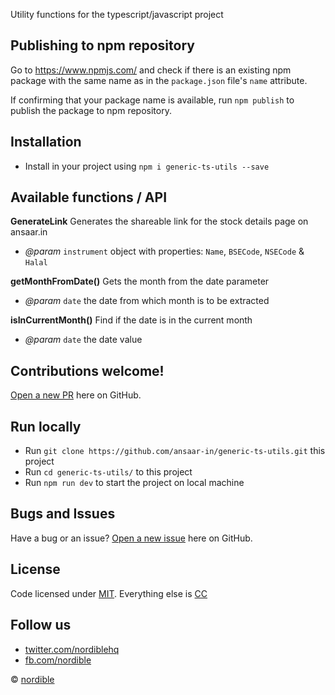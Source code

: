 Utility functions for the typescript/javascript project

## Publishing to npm repository

Go to https://www.npmjs.com/ and check if there is an existing npm package with the same name as in the `package.json` file's `name` attribute.

If confirming that your package name is available, run `npm publish` to publish the package to npm repository.

## Installation
 
 - Install in your project using `npm i generic-ts-utils --save`

## Available functions / API

**GenerateLink**
Generates the shareable link for the stock details page on ansaar.in
- *@param* `instrument` object with properties: `Name`, `BSECode`, `NSECode` & `Halal`


**getMonthFromDate()**
Gets the month from the date parameter
- *@param* `date` the date from which month is to be extracted

**isInCurrentMonth()**
Find if the date is in the current month
- *@param* `date` the date value

## Contributions welcome!

[Open a new PR](https://github.com/ansaar-in/generic-ts-utils/pulls) here on GitHub.

## Run locally
- Run `git clone https://github.com/ansaar-in/generic-ts-utils.git` this project
- Run `cd generic-ts-utils/` to this project
- Run `npm run dev` to start the project on local machine

## Bugs and Issues

Have a bug or an issue? [Open a new issue](https://github.com/ansaar-in/generic-ts-utils/issues) here on GitHub.

## License

Code licensed under [MIT](https://opensource.org/licenses/MIT). Everything else is [CC](http://creativecommons.org/)

## Follow us

* [twitter.com/nordiblehq](https://twitter.com/nordiblehq)
* [fb.com/nordible](https://www.facebook.com/nordible)

&copy; [nordible](https://nordible.com/)
